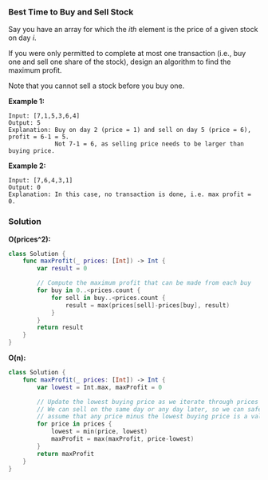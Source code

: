 
### Best Time to Buy and Sell Stock

Say you have an array for which the *ith* element is the price of a given stock on day *i*.

If you were only permitted to complete at most one transaction (i.e., buy one and sell one share of the stock), design an algorithm to find the maximum profit.

Note that you cannot sell a stock before you buy one.

__Example 1:__
```
Input: [7,1,5,3,6,4]
Output: 5
Explanation: Buy on day 2 (price = 1) and sell on day 5 (price = 6), profit = 6-1 = 5.
             Not 7-1 = 6, as selling price needs to be larger than buying price.
```
__Example 2:__
```
Input: [7,6,4,3,1]
Output: 0
Explanation: In this case, no transaction is done, i.e. max profit = 0.
```

### Solution
__O(prices^2):__
```Swift
class Solution {
    func maxProfit(_ prices: [Int]) -> Int {
        var result = 0

        // Compute the maximum profit that can be made from each buy
        for buy in 0..<prices.count {
            for sell in buy..<prices.count {
                result = max(prices[sell]-prices[buy], result)
            }
        }
        return result
    }
}
```
__O(n):__
```Swift
class Solution {
    func maxProfit(_ prices: [Int]) -> Int {
        var lowest = Int.max, maxProfit = 0

        // Update the lowest buying price as we iterate through prices
        // We can sell on the same day or any day later, so we can safely
        // assume that any price minus the lowest buying price is a valid transaction
        for price in prices {
            lowest = min(price, lowest)
            maxProfit = max(maxProfit, price-lowest)
        }
        return maxProfit
    }
}
```